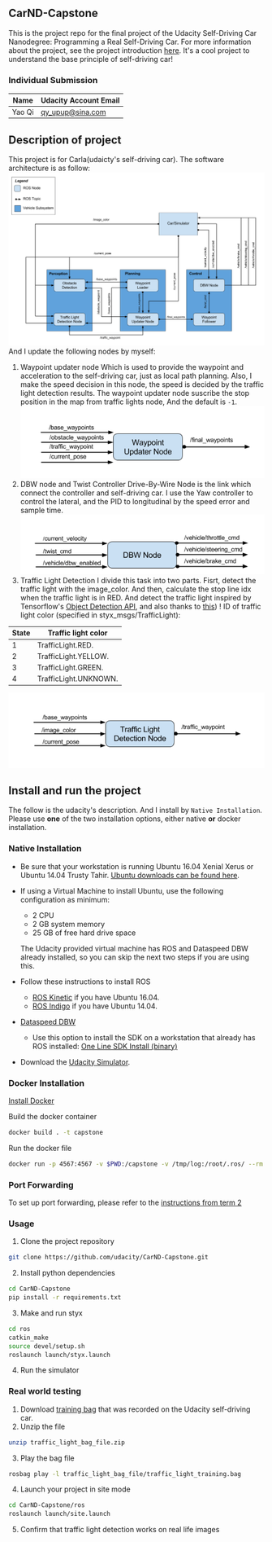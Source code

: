 ## CarND-Capstone
This is the project repo for the final project of the Udacity Self-Driving Car Nanodegree: Programming a Real Self-Driving Car. For more information about the project, see the project introduction [here](https://classroom.udacity.com/nanodegrees/nd013/parts/6047fe34-d93c-4f50-8336-b70ef10cb4b2/modules/e1a23b06-329a-4684-a717-ad476f0d8dff/lessons/462c933d-9f24-42d3-8bdc-a08a5fc866e4/concepts/5ab4b122-83e6-436d-850f-9f4d26627fd9). It's a cool project to understand the base principle of self-driving car!

### Individual Submission

Name 	| Udacity Account Email
------- | ---------------------
Yao Qi  | qy_upup@sina.com

## Description of project
This project is for Carla(udaicty's self-driving car). The software architecture is as follow:
![alt-text][software_arch]
And I update the following nodes by myself:
1. Waypoint updater node
Which is used to provide the waypoint and acceleration to the self-driving car, just as local path planning. Also, I make the speed decision in this node, the speed is decided by the traffic light detection results. The waypoint updater node suscribe the stop position in the map from traffic lights node, And the default is `-1`.
![alt-text][waypoint_update_node]
2. DBW node and Twist Controller
Drive-By-Wire Node is the link which connect the controller and self-driving car. I use the Yaw controller to control the lateral, and the PID to longitudinal by the speed error and sample time.
![alt-text][dbw_node]
3. Traffic Light Detection
I divide this task into two parts. Fisrt, detect the traffic light with the image_color. And then, calculate the stop line idx when the traffic light is in RED.
And detect the traffic light inspired by Tensorflow's [Object Detection API](https://github.com/tensorflow/models/tree/master/research/object_detection), and also thanks to [this](https://github.com/coldKnight/TrafficLight_Detection-TensorFlowAPI)) !
ID of traffic light color (specified in styx_msgs/TrafficLight):

State | Traffic light color
---- | -------------------------
1 | TrafficLight.RED.
2 | TrafficLight.YELLOW.
3 | TrafficLight.GREEN.
4 | TrafficLight.UNKNOWN.

![alt-text][traffic_detect_node]

## Install and run the project
The follow is the udacity's description. And I install by `Native Installation`.
Please use **one** of the two installation options, either native **or** docker installation.

### Native Installation

* Be sure that your workstation is running Ubuntu 16.04 Xenial Xerus or Ubuntu 14.04 Trusty Tahir. [Ubuntu downloads can be found here](https://www.ubuntu.com/download/desktop).
* If using a Virtual Machine to install Ubuntu, use the following configuration as minimum:
  * 2 CPU
  * 2 GB system memory
  * 25 GB of free hard drive space

  The Udacity provided virtual machine has ROS and Dataspeed DBW already installed, so you can skip the next two steps if you are using this.

* Follow these instructions to install ROS
  * [ROS Kinetic](http://wiki.ros.org/kinetic/Installation/Ubuntu) if you have Ubuntu 16.04.
  * [ROS Indigo](http://wiki.ros.org/indigo/Installation/Ubuntu) if you have Ubuntu 14.04.
* [Dataspeed DBW](https://bitbucket.org/DataspeedInc/dbw_mkz_ros)
  * Use this option to install the SDK on a workstation that already has ROS installed: [One Line SDK Install (binary)](https://bitbucket.org/DataspeedInc/dbw_mkz_ros/src/81e63fcc335d7b64139d7482017d6a97b405e250/ROS_SETUP.md?fileviewer=file-view-default)
* Download the [Udacity Simulator](https://github.com/udacity/CarND-Capstone/releases).

### Docker Installation
[Install Docker](https://docs.docker.com/engine/installation/)

Build the docker container
```bash
docker build . -t capstone
```

Run the docker file
```bash
docker run -p 4567:4567 -v $PWD:/capstone -v /tmp/log:/root/.ros/ --rm -it capstone
```

### Port Forwarding
To set up port forwarding, please refer to the [instructions from term 2](https://classroom.udacity.com/nanodegrees/nd013/parts/40f38239-66b6-46ec-ae68-03afd8a601c8/modules/0949fca6-b379-42af-a919-ee50aa304e6a/lessons/f758c44c-5e40-4e01-93b5-1a82aa4e044f/concepts/16cf4a78-4fc7-49e1-8621-3450ca938b77)

### Usage

1. Clone the project repository
```bash
git clone https://github.com/udacity/CarND-Capstone.git
```

2. Install python dependencies
```bash
cd CarND-Capstone
pip install -r requirements.txt
```
3. Make and run styx
```bash
cd ros
catkin_make
source devel/setup.sh
roslaunch launch/styx.launch
```
4. Run the simulator

### Real world testing
1. Download [training bag](https://s3-us-west-1.amazonaws.com/udacity-selfdrivingcar/traffic_light_bag_file.zip) that was recorded on the Udacity self-driving car.
2. Unzip the file
```bash
unzip traffic_light_bag_file.zip
```
3. Play the bag file
```bash
rosbag play -l traffic_light_bag_file/traffic_light_training.bag
```
4. Launch your project in site mode
```bash
cd CarND-Capstone/ros
roslaunch launch/site.launch
```
5. Confirm that traffic light detection works on real life images



[//]: # (Image References)
[software_arch]: ./imgs/software.png
[dbw_node]: ./imgs/dbw_node.png
[traffic_detect_node]: ./imgs/traffic_detect_node.png
[waypoint_update_node]: ./imgs/waypoint_update_node.png
